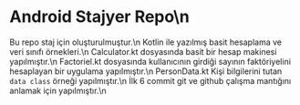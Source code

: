 # Android Stajyer Repo\n
Bu repo staj için oluşturulmuştur.\n
Kotlin ile yazılmış basit hesaplama ve veri sınıfı örnekleri.\n
Calculator.kt dosyasında basit bir hesap makinesi yapılmıştır.\n
Factoriel.kt dosyasında kullanıcının girdiği sayının faktöriyelini hesaplayan bir uygulama yapılmıştır.\n
PersonData.kt Kişi bilgilerini tutan `data class` örneği yapılmıştır.\n
İlk 6 commit git ve github çalışma mantığını anlamak için yapılmıştır.\n